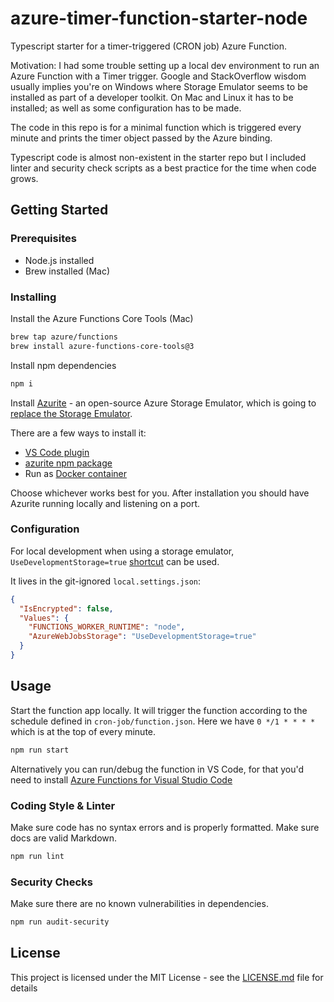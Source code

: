 # azure-timer-function-starter-node

Typescript starter for a timer-triggered (CRON job) Azure Function.

Motivation: I had some trouble setting up a local dev environment to run an Azure Function with a Timer trigger. Google and StackOverflow wisdom usually implies you're on Windows where Storage Emulator seems to be installed as part of a developer toolkit. On Mac and Linux it has to be installed; as well as some configuration has to be made.

The code in this repo is for a minimal function which is triggered every minute and prints the timer object passed by the Azure binding.

Typescript code is almost non-existent in the starter repo but I included linter and security check scripts as a best practice for the time when code grows.

## Getting Started

### Prerequisites

- Node.js installed
- Brew installed (Mac)

### Installing

Install the Azure Functions Core Tools (Mac)

```sh
brew tap azure/functions
brew install azure-functions-core-tools@3
```

Install npm dependencies

```sh
npm i
```

Install [Azurite](https://github.com/Azure/Azurite) - an open-source Azure Storage Emulator, which is going to [replace the Storage Emulator](https://docs.microsoft.com/en-us/azure/storage/common/storage-use-emulator).

There are a few ways to install it:

- [VS Code plugin](https://marketplace.visualstudio.com/items?itemName=Azurite.azurite)
- [azurite npm package](https://github.com/Azure/Azurite#npm)
- Run as [Docker container](https://github.com/Azure/Azurite#dockerhub)

Choose whichever works best for you. After installation you should have Azurite running locally and listening on a port.

### Configuration

For local development when using a storage emulator, `UseDevelopmentStorage=true` [shortcut](https://docs.microsoft.com/en-us/azure/storage/common/storage-configure-connection-string#connect-to-the-emulator-account-using-a-shortcut) can be used.

It lives in the git-ignored `local.settings.json`:

```json
{
  "IsEncrypted": false,
  "Values": {
    "FUNCTIONS_WORKER_RUNTIME": "node",
    "AzureWebJobsStorage": "UseDevelopmentStorage=true"
  }
}
```

## Usage

Start the function app locally. It will trigger the function according to the schedule defined in `cron-job/function.json`. Here we have `0 */1 * * * *` which is at the top of every minute.

```sh
npm run start
```

Alternatively you can run/debug the function in VS Code, for that you'd need to install [Azure Functions for Visual Studio Code](https://github.com/Microsoft/vscode-azurefunctions)

### Coding Style & Linter

Make sure code has no syntax errors and is properly formatted.
Make sure docs are valid Markdown.

```sh
npm run lint
```

### Security Checks

Make sure there are no known vulnerabilities in dependencies.

```sh
npm run audit-security
```

## License

This project is licensed under the MIT License -
see the [LICENSE.md](LICENSE.md) file for details
